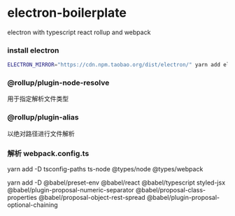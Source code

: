 # electron-boilerplate
electron with typescript react rollup and webpack
### install electron
``` bash
ELECTRON_MIRROR="https://cdn.npm.taobao.org/dist/electron/" yarn add electron
```

### @rollup/plugin-node-resolve
用于指定解析文件类型
### @rollup/plugin-alias
以绝对路径进行文件解析
### 解析 webpack.config.ts 
yarn add -D tsconfig-paths ts-node @types/node @types/webpack


yarn add -D @babel/preset-env @babel/react @babel/typescript styled-jsx @babel/plugin-proposal-numeric-separator @babel/proposal-class-properties @babel/proposal-object-rest-spread @babel/plugin-proposal-optional-chaining